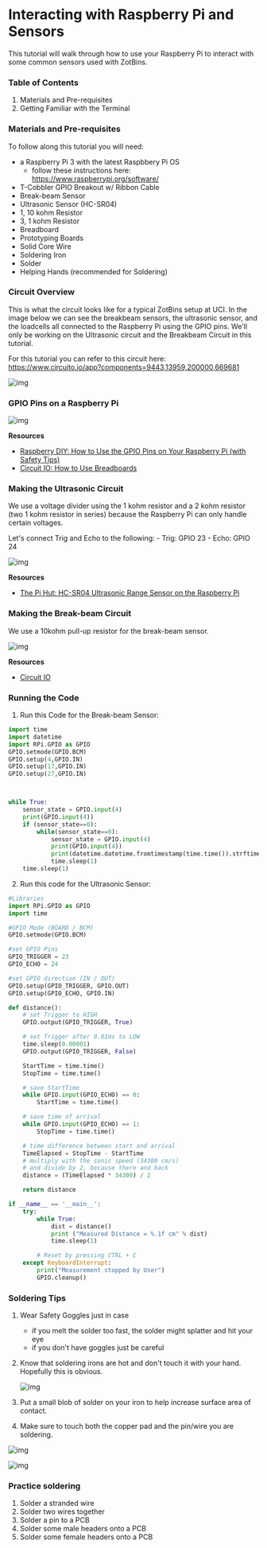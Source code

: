 # Interacting with Raspberry Pi and Sensors

This tutorial will walk through how to use your Raspberry Pi to interact with some common sensors used with ZotBins.

### Table of Contents
1. Materials and Pre-requisites
1. Getting Familiar with the Terminal

### Materials and Pre-requisites
To follow along this tutorial you will need:
- a Raspberry Pi 3 with the latest Raspbbery Pi OS
    - follow these instructions here: https://www.raspberrypi.org/software/
- T-Cobbler GPIO Breakout w/ Ribbon Cable
- Break-beam Sensor
- Ultrasonic Sensor (HC-SR04)
- 1, 10 kohm Resistor
- 3, 1 kohm Resistor  
- Breadboard
- Prototyping Boards
- Solid Core Wire
- Soldering Iron
- Solder
- Helping Hands (recommended for Soldering)

### Circuit Overview

This is what the circuit looks like for a typical ZotBins setup at UCI. In the image below we can see the breakbeam sensors, the ultrasonic sensor, and the loadcells all connected to the Raspberry Pi using the GPIO pins. We'll only be working on the Ultrasonic circuit and the Breakbeam Circuit in this tutorial.

For this tutorial you can refer to this circuit here: https://www.circuito.io/app?components=9443,13959,200000,669681

![img](https://raw.githubusercontent.com/zotbins/Hardware_Hub/main/raspi_and_sensors_tutorial/imgs/full_circuit.png)

### GPIO Pins on a Raspberry Pi

![img](https://raw.githubusercontent.com/zotbins/Hardware_Hub/main/raspi_and_sensors_tutorial/imgs/gpio_key.jpg)

**Resources**
- [Raspberry DIY: How to Use the GPIO Pins on Your Raspberry Pi (with Safety Tips)](https://raspberrydiy.com/gpio-pins-tutorial-raspberry-pi/)
- [Circuit IO: How to Use Breadboards](https://www.circuito.io/blog/breadboards/)

### Making the Ultrasonic Circuit
We use a voltage divider using the 1 kohm resistor and a 2 kohm resistor (two 1 kohm resistor in series) because the Raspberry Pi can only handle certain voltages.

Let's connect Trig and Echo to the following:
    - Trig: GPIO 23
    - Echo: GPIO 24

![img](https://raw.githubusercontent.com/zotbins/Hardware_Hub/main/raspi_and_sensors_tutorial/imgs/ultrasonic_circuit.png)

**Resources**
- [The Pi Hut: HC-SR04 Ultrasonic Range Sensor on the Raspberry Pi](https://thepihut.com/blogs/raspberry-pi-tutorials/hc-sr04-ultrasonic-range-sensor-on-the-raspberry-pi)

### Making the Break-beam Circuit

We use a 10kohm pull-up resistor for the break-beam sensor.

![img](https://raw.githubusercontent.com/zotbins/Hardware_Hub/main/raspi_and_sensors_tutorial/imgs/breakbeam_circuit.png)

**Resources**
- [Circuit IO](https://www.circuito.io/app?components=9443,200000,669681)

### Running the Code
1. Run this Code for the Break-beam Sensor:

```python
import time
import datetime
import RPi.GPIO as GPIO
GPIO.setmode(GPIO.BCM)
GPIO.setup(4,GPIO.IN)
GPIO.setup(17,GPIO.IN)
GPIO.setup(27,GPIO.IN)



while True:
    sensor_state = GPIO.input(4)
    print(GPIO.input(4))
    if (sensor_state==0):
        while(sensor_state==0):
            sensor_state = GPIO.input(4)
            print(GPIO.input(4))
            print(datetime.datetime.fromtimestamp(time.time()).strftime('%Y-%m-%d %H:%M:%S'))
            time.sleep(1)
    time.sleep(1)
```

2. Run this code for the Ultrasonic Sensor:

```python
#Libraries
import RPi.GPIO as GPIO
import time

#GPIO Mode (BOARD / BCM)
GPIO.setmode(GPIO.BCM)

#set GPIO Pins
GPIO_TRIGGER = 23
GPIO_ECHO = 24

#set GPIO direction (IN / OUT)
GPIO.setup(GPIO_TRIGGER, GPIO.OUT)
GPIO.setup(GPIO_ECHO, GPIO.IN)

def distance():
    # set Trigger to HIGH
    GPIO.output(GPIO_TRIGGER, True)

    # set Trigger after 0.01ms to LOW
    time.sleep(0.00001)
    GPIO.output(GPIO_TRIGGER, False)

    StartTime = time.time()
    StopTime = time.time()

    # save StartTime
    while GPIO.input(GPIO_ECHO) == 0:
        StartTime = time.time()

    # save time of arrival
    while GPIO.input(GPIO_ECHO) == 1:
        StopTime = time.time()

    # time difference between start and arrival
    TimeElapsed = StopTime - StartTime
    # multiply with the sonic speed (34300 cm/s)
    # and divide by 2, because there and back
    distance = (TimeElapsed * 34300) / 2

    return distance

if __name__ == '__main__':
    try:
        while True:
            dist = distance()
            print ("Measured Distance = %.1f cm" % dist)
            time.sleep(1)

        # Reset by pressing CTRL + C
    except KeyboardInterrupt:
        print("Measurement stopped by User")
        GPIO.cleanup()
```

### Soldering Tips
1. Wear Safety Goggles just in case
    - if you melt the solder too fast, the solder might splatter and hit your eye
    - if you don't have goggles just be careful
2. Know that soldering irons are hot and don't touch it with your hand. Hopefully this is obvious.

    ![img](https://raw.githubusercontent.com/zotbins/Hardware_Hub/main/raspi_and_sensors_tutorial/imgs/soldering_meme.jpg)

3. Put a small blob of solder on your iron to help increase surface area of contact.
4. Make sure to touch both the copper pad and the pin/wire you are soldering.

![img](https://raw.githubusercontent.com/zotbins/Hardware_Hub/main/raspi_and_sensors_tutorial/imgs/soldering_tips.png)

![img](https://raw.githubusercontent.com/zotbins/Hardware_Hub/main/raspi_and_sensors_tutorial/imgs/good-bad-soldering.jpg)

### Practice soldering
1. Solder a stranded wire
2. Solder two wires together
3. Solder a pin to a PCB
4. Solder some male headers onto a PCB
5. Solder some female headers onto a PCB  

